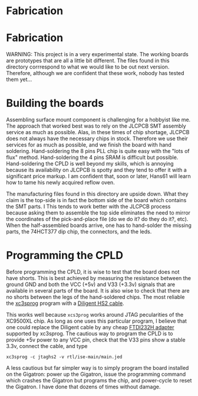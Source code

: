 
# Fabrication

# Fabrication

WARNING: This project is in a very experimental state. The working boards are prototypes that are all a little bit different. The files found in this directory corrrespond to what we would like to be out next version. Therefore, although we are confident that these work, nobody has tested them yet...

# Building the boards

Assembling surface mount component is challenging for a hobbyist like me. The approach that worked best was to rely on the JLCPCB SMT assembly service as much as possible. Alas, in these times of chip shortage, JLCPCB does not always have the necessary chips in stock. Therefore we use their services for as much as possible, and we finish the board with hand soldering.  Hand-soldering the 8 pins PLL chip is quite easy with the "lots of flux" method. Hand-soldering the 4 pins SRAM is difficult but possible. Hand-soldering the CPLD is well beyond my skills, which is annoying because its availability on JLCPCB is spotty and they tend to offer it with a significant price markup.  I am confident that, soon or later, Hans61 will learn how to tame his newly acquired reflow oven. 

The manufacturing files found in this directory are upside down. What
they claim is the top-side is in fact the bottom side of the board
which contains the SMT parts. I This tends to work better with the
JLCPCB process because asking them to assemble the top side eliminates
the need to mirror the coordinates of the pick-and-place file (do we
do it? do they do it?, etc).  When the half-assembled boards arrive,
one has to hand-solder the missing parts, the 74HCT377 dip chip, the
connectors, and the leds.

# Programming the CPLD

Before programming the CPLD, it is wise to test that the board does
not have shorts. This is best achieved by measuring the resistance
between the ground GND and both the VCC (+5v) and V33 (+3.3v) signals
that are available in several parts of the board. It is also wise to
check that there are no shorts between the legs of the hand-soldered
chips. 
The most reliable the
[xc3sprog](https://github.com/matrix-io/xc3sprog) program with a
[Diligent HS2 cable](https://digilent.com/shop/jtag-hs2-programming-cable/). 

This works well because `xcs3prog` works around JTAG pecularities of 
the XC9500XL chip. As long as one uses this particular program,
I believe that one could replace the Diligent cable
by any cheap [FTDI232H adapter](https://ftdichip.com/products/um232h-b)
supported by xc3sprog. The cautious way to program the CPLD is to
provide +5v power to any VCC pin, check that the V33 pins show a
stable 3.3v, connect the cable, and type

```
xc3sprog -c jtaghs2 -v rtl/ise-main/main.jed
```
A less cautious but far simpler way is to simply program the board installed on the
Gigatron: power up the Gigatron, issue the programming command which
crashes the Gigatron but programs the chip, and power-cycle to reset
the Gigatron. I have done that dozens of times without damage.

